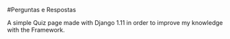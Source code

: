 #Perguntas e Respostas

A simple Quiz page made with Django 1.11 in order to improve my knowledge with the Framework.
